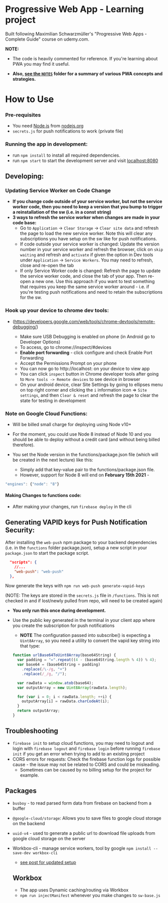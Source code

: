# Progressive Web App - Learning project

Built following Maximilian Schwarzmüller's "Progressive Web Apps - Complete Guide" course on udemy.com.

**NOTE:**

- The code is heavily commented for reference. If you're learning about PWA you may find it useful.

- **Also, [see the `NOTES`](https://github.com/BrentGrammer/PWA-app/tree/master/NOTES) folder for a summary of various PWA concepts and strategies.**

# How to Use

### Pre-requisites

- You need [Node.js](https://nodejs.org) from [nodejs.org](https://nodejs.org)
- `secrets.js` for push notifications to work (private file)

### Running the app in development:

- run `npm install` to install all required dependencies.
- run `npm start` to start the development server and visit [localhost:8080](http://localhost:8080)

## Developing:

### Updating Service Worker on Code Change

- **If you change code outside of your service worker, but not the service worker code, then you need to keep a version that you bump to trigger a reinstallation of the sw (i.e. in a const string)**
- **3 ways to refresh the service worker when changes are made in your code base:**
  - Go to `Application` -> `Clear Storage` -> `Clear site data` and refresh the page to load the new service worker. Note this will clear any subscriptions you have setup on the sw like for push notifications.
  - If code outside your service worker is changed: Update the version number in your service worker and refresh the browser, click on `skip waiting` and refresh and `activate` if given the option in Dev tools under `Application` -> `Service Workers`. You may need to refresh, close and re-open the tab
  - If only Service Worker code is changed: Refresh the page to update the service worker code, and close the tab of your app. Then re-open a new one. Use this approach if you want to test something that requires you keep the same service worker around - i.e. if you're testing push notifications and need to retain the subscriptions for the sw.

### Hook up your device to chrome dev tools:

- (https://developers.google.com/web/tools/chrome-devtools/remote-debugging/)

  - Make sure USB Debugging is enabled on phone (in Android go to Developer Options)
  - To access, go to chrome://inspect/#devices
  - **Enable port forwarding** - click configure and check Enable Port Forwarding
  - Accept the Permissions Prompt on your phone
  - You can now go to http://localhost:<app-port> on your device to view app
  - You can click `inspect` button in Chrome developer tools after going to `More tools -> Remote devices` to see device in browser
  - On your android device, clear Site Settings by going to ellipses menu on top right corner and clicking the `i` information icon => `Site settings`, and then `Clear & reset` and refresh the page to clear the state for testing in development

### Note on Google Cloud Functions:

- Will be billed small charge for deploying using Node v10+
- For the moment, you could use Node 8 instead of Node 10 and you should be able to deploy without a credit card (and without being billed therefore).

- You set the Node version in the functions/package.json file (which will be created in the next lecture) like this:

  - Simply add that key-value pair to the functions/package.json file.
  - However, support for Node 8 will end on **February 15th 2021** -

```javascript
"engines": {"node": "8"}
```

#### Making Changes to functions code:

- After making your changes, run `firebase deploy` in the cli

## Generating VAPID keys for Push Notification Security:

After installing the `web-push` npm package to your backend dependencies (i.e. in the `functions` folder package.json), setup a new script in your `package.json` to start the package script.

```json
  "scripts": {
    //...
    "web-push": "web-push"
  },
```

Now generate the keys with `npm run web-push generate-vapid-keys`

(NOTE: The keys are stored in the `secrets.js` file in `/functions`. This is not checked in and if lost/newly pulled from repo, will need to be created again)

- **You only run this once during development.**

- Use the public key generated in the terminal in your client app where you create the subscription for push notifications

  - **NOTE** The configuration passed into subscribe() is expecting a `Uint8Array`, so you need a utility to convert the vapid key string into that type:

  ```javascript
  function urlBase64ToUint8Array(base64String) {
    var padding = "=".repeat((4 - (base64String.length % 4)) % 4);
    var base64 = (base64String + padding)
      .replace(/\-/g, "+")
      .replace(/_/g, "/");

    var rawData = window.atob(base64);
    var outputArray = new Uint8Array(rawData.length);

    for (var i = 0; i < rawData.length; ++i) {
      outputArray[i] = rawData.charCodeAt(i);
    }
    return outputArray;
  }
  ```

## Troubleshooting

- `firebase init` to setup cloud functions, you may need to logout and login with `firebase logout` and `firebase login` before running `firebase init` if you get an error when trying to add to an existing project
- CORS errors for requests: Check the firebase function logs for possible cause - the issue may not be related to CORS and could be misleading.
  - Sometimes can be caused by no billing setup for the project for example.

## Packages

- `busboy` - to read parsed form data from firebase on backend from a buffer
- `@google-cloud/storage`: Allows you to save files to google cloud storage on the backend
- `uuid-v4` - used to generate a public url to download file uploads from google cloud storage on the server
- Workbox-cli - manage service workers, tool by google `npm install --save-dev workbox-cli`

  - [see post for updated setup](https://www.udemy.com/course/progressive-web-app-pwa-the-complete-guide/learn/lecture/7867598#questions/12596996)

  ## Workbox

  - The app uses Dynamic caching/routing via Workbox
  - `npm run injectManifest` whenever you make changes to `sw-base.js`

